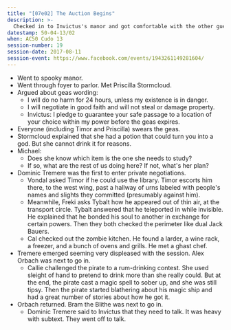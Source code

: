 ```yaml
---
title: "[07e02] The Auction Begins"
description: >-
  Checked in to Invictus's manor and got comfortable with the other guests.
datestamp: 50-04-13/02
when: AC50 Cudo 13
session-number: 19
session-date: 2017-08-11
session-event: https://www.facebook.com/events/1943261149281604/
---
```


* Went to spooky manor.
* Went through foyer to parlor. Met Priscilla Stormcloud.
* Argued about geas wording:
  * I will do no harm for 24 hours, unless my existence is in danger.
  * I will negotiate in good faith and will not steal or damage property.
  * Invictus: I pledge to guarantee your safe passage to a location of your choice within my power before the geas expires.
* Everyone (including Timor and Priscilla) swears the geas.
* Stormcloud explained that she had a potion that could turn you into a god. But she cannot drink it for reasons.
* Michael:
  * Does she know which item is the one she needs to study?
  * If so, what are the rest of us doing here? If not, what's her plan?
* Dominic Tremere was the first to enter private negotiations.
  * Vondal asked Timor if he could use the library. Timor escorts him there, to the west wing, past a hallway of urns labeled with people's names and slights they committed (presumably against him).
  * Meanwhile, Freki asks Tybalt how he appeared out of thin air, at the transport circle. Tybalt answered that he teleported in while invisible. He explained that he bonded his soul to another in exchange for certain powers. Then they both checked the perimeter like dual Jack Bauers.
  * Cal checked out the zombie kitchen. He found a larder, a wine rack, a freezer, and a bunch of ovens and grills. He met a ghast chef.
* Tremere emerged seeming very displeased with the session. Alex Orbach was next to go in.
  * Callie challenged the pirate to a rum-drinking contest. She used sleight of hand to pretend to drink more than she really could. But at the end, the pirate cast a magic spell to sober up, and she was still tipsy. Then the pirate started blathering about his magic ship and had a great number of stories about how he got it.
* Orbach returned. Bram the Blithe was next to go in.
  * Dominic Tremere said to Invictus that they need to talk. It was heavy with subtext. They went off to talk.

